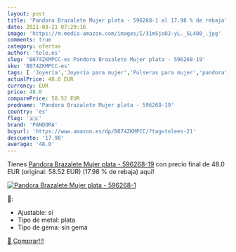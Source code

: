 ```yaml
---
layout: post
title: 'Pandora Brazalete Mujer plata - 596268-1 al 17.98 % de rebaja'
date: 2021-03-21 07:29:16
image: 'https://m.media-amazon.com/images/I/31mSjoOJ-yL._SL400_.jpg'
comments: true
category: ofertas
author: 'tole.es'
slug: 'B074ZKMPCC-es Pandora Brazalete Mujer plata - 596268-19'
sku: 'B074ZKMPCC-es'
tags: [ 'Joyería','Joyería para mujer','Pulseras para mujer','pandora', ]
actualPrice: 48.0 EUR
currency: EUR
price: 48.0
comparePrice: 58.52 EUR
prodname: 'Pandora Brazalete Mujer plata - 596268-19'
country: 'es'
flag: '🇪🇸'
brand: 'PANDORA'
buyurl: 'https://www.amazon.es/dp/B074ZKMPCC/?tag=tolees-21'
descuento: '17.98'
average: '48.0'
---
```


Tienes [Pandora Brazalete Mujer plata - 596268-19](https://www.amazon.es/dp/B074ZKMPCC/?tag=tolees-21) con precio final de  48.0 EUR (original: 58.52 EUR) (17.98 %  de rebaja) aqui!

[![Pandora Brazalete Mujer plata - 596268-1](https://m.media-amazon.com/images/I/31mSjoOJ-yL._SL400_.jpg)](https://www.amazon.es/dp/B074ZKMPCC/?tag=tolees-21)

🔎:

- Ajustable: sí
- Tipo de metal: plata
- Tipo de gema: sin gema

[🛒 Comprar!!!](https://www.amazon.es/dp/B074ZKMPCC/?tag=tolees-21)
